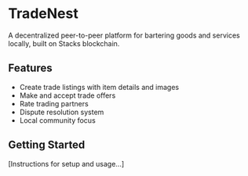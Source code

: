 # TradeNest
A decentralized peer-to-peer platform for bartering goods and services locally, built on Stacks blockchain.

## Features
- Create trade listings with item details and images
- Make and accept trade offers
- Rate trading partners
- Dispute resolution system
- Local community focus

## Getting Started
[Instructions for setup and usage...]
